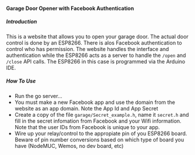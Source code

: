 #### Garage Door Opener with Facebook Authentication

##### Introduction
This is a website that allows you to open your garage door. The actual door control is done by an ESP8266. There is alos Facebook authentication to control who has permission. The website handles the interface and authentication while the ESP8266 acts as a server to handle the `/open` and `/close` API calls. The ESP8266 in this case is programmed via the Arduino IDE. 

##### How To Use
* Run the go server...
* You must make a new Facebook app and use the domain from the website as an app domain. Note the App Id and App Secret
* Create a copy of the file `garage/Secret_example.h`, name it `secret.h` and fill in the secret infomation from Facebook and your Wifi information. Note that the user IDs from Facebook is unique to your app.
* Wire up your relay/control to the appropiate pin of you ESP8266 board. Beware of pin number conversions based on which type of board you have (NodeMUC, Wemos, no dev board, etc)

